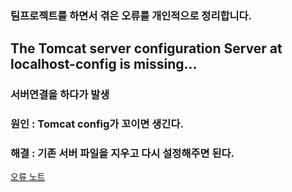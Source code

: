 ### 팀프로젝트를 하면서 겪은 오류를 개인적으로 정리합니다.


## The Tomcat server configuration Server at localhost-config is missing...
### 서버연결을 하다가 발생
### 원인 : Tomcat config가 꼬이면 생긴다.
### 해결 : 기존 서버 파일을 지우고 다시 설정해주면 된다.
[오류 노트](https://kijuk.tistory.com/144?category=1056346)


